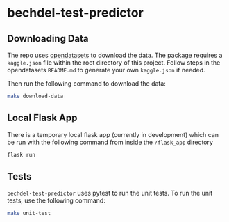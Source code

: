 # bechdel-test-predictor


## Downloading Data
The repo uses [opendatasets](https://github.com/JovianHQ/opendatasets/tree/master) to download the data. The package requires a `kaggle.json` file within the root directory of this project. Follow steps in the opendatasets `README.md` to generate your own `kaggle.json` if needed.

Then run the following command to download the data:
```sh
make download-data
```

## Local Flask App
There is a temporary local flask app (currently in development) which can be run with the following command from inside the `/flask_app` directory
```sh
flask run
```


## Tests
`bechdel-test-predictor` uses pytest to run the unit tests. To run the unit tests, use the following command:
```sh
make unit-test
```
